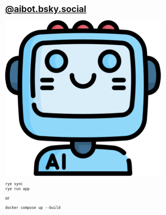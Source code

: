 # [@aibot.bsky.social](https://bsky.app/profile/aibot.bsky.social)

[![ai](./public/icons/ai_white_bg.png)](https://bsky.app/profile/aibot.bsky.social)

```shell
rye sync
rye run app
```

or

```shell
docker compose up --build
```
